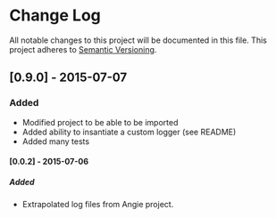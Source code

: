 # Change Log
All notable changes to this project will be documented in this file.
This project adheres to [Semantic Versioning](http://semver.org/).

## [0.9.0] - 2015-07-07
### Added
- Modified project to be able to be imported
- Added ability to insantiate a custom logger (see README)
- Added many tests

#### [0.0.2] - 2015-07-06
##### Added
- Extrapolated log files from Angie project.